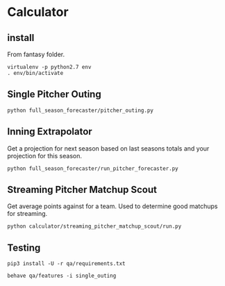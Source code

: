 # Calculator

## install
From fantasy folder.
```
virtualenv -p python2.7 env
. env/bin/activate
```

## Single Pitcher Outing

```
python full_season_forecaster/pitcher_outing.py
```

## Inning Extrapolator

Get a projection for next season based on last seasons totals and your projection for this season.

```
python full_season_forecaster/run_pitcher_forecaster.py
```

## Streaming Pitcher Matchup Scout

Get average points against for a team. Used to determine good matchups for streaming.

```
python calculator/streaming_pitcher_matchup_scout/run.py
```


## Testing

```
pip3 install -U -r qa/requirements.txt
```

```
behave qa/features -i single_outing
```

